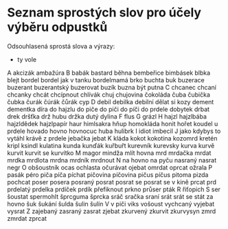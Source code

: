 # Seznam sprostých slov pro účely výběru odpustků

Odsouhlasená sprostá slova a výrazy:

* ty vole

A
akcizák
ambažúra
B
babák
bastard
běhna
bembeřice
bimbásek
blbka
blejt
bordel
bordel jak v tanku
bordelmamá
brko
buchta
buk
buzerace
buzerant
buzerantský
buzerovat
buzík
buzna
být putna
C
chcanec
chcaní
chcanky
chcát
chcípnout
chlívák
chuj
chujovina
čokoláda
čuba
čubička
čubka
čurák
čúrák
čůrák
cyp
D
debil
debilka
debilní
dělat si kozy
dement
dementka
díra
do hajzlu
do piče
do piči
do píči
do prdele
dobytek
drbat
drek
dršťka
drž hubu
držka
dutý
dylina
F
flus
G
grázl
H
hajzl
hajzlbába
hajzldědek
hajzlpapír
haur
himlsakra
hňup
homokláda
honit
hořet koudel u prdele
hovado
hovno
hovnocuc
huba
hulibrk
I
idiot
imbecil
J
jako kdybys to vytáhl krávě z prdele
jebačka
jebat
K
kláda
kokot
kokotina
kozomrd
kretén
kripl
ksindl
kulatina
kunda
kunďák
kuřbuřt
kurevník
kurevsky
kurva
kurvě
kurvit
kurvit se
kurvítko
M
magor
mindža
mlít hovna
mrd
mrdačka
mrdat
mrdka
mrdlota
mrdna
mrdník
mrdnout
N
na hovno
na pyču
nasraný
nasrat
negr
O
obšoustník
ocas
ochlasta
očurávat
ojebat
omrdat
oprcat
ožrala
P
pasák
péro
piča
píča
píchat
pičovina
píčovina
pičus
píčus
pitoma
pizda
pochcat
poser
posera
posraný
posrat
posrat se
posrat se v kině
prcat
prd
prdelatý
prdelka
prdíček
prdík
přefiknout
prkno
průser
pták
R
řiťopich
S
ser
šoustat
spermohlt
šprcguma
šprcka
sráč
sračka
sraní
srát
srát se
stát za hovno
šuk
šukání
šulda
šulin
šulín
V
v piči
viks
vošoust
vychcaný
vyjebat
vysrat
Z
zajebaný
zasraný
zasrat
zjebat
zkurvený
zkurvit
zkurvysyn
zmrd
zmrdat
zprcat
